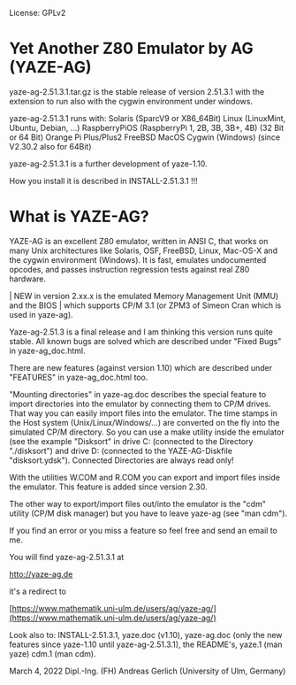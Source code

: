 License: GPLv2


Yet Another Z80 Emulator by AG (YAZE-AG)
========================================

yaze-ag-2.51.3.1.tar.gz is the stable release of version 2.51.3.1 with the
extension to run also with the cygwin environment under windows.

yaze-ag-2.51.3.1 runs with:	Solaris (SparcV9 or X86_64Bit)
				Linux (LinuxMint, Ubuntu, Debian, ...)
				RaspberryPiOS (RaspberryPi 1, 2B, 3B, 3B+, 4B)
				  (32 Bit or 64 Bit)
				Orange Pi Plus/Plus2
				FreeBSD
				MacOS
				Cygwin (Windows) (since V2.30.2 also for 64Bit)

yaze-ag-2.51.3.1 is a further development of yaze-1.10.

How you install it is described in INSTALL-2.51.3.1 !!!


What is YAZE-AG?
================

YAZE-AG is an excellent Z80 emulator, written in ANSI C, that works on many
Unix architectures like Solaris, OSF, FreeBSD, Linux, Mac-OS-X and the cygwin
environment (Windows). It is fast, emulates undocumented opcodes, and passes
instruction regression tests against real Z80 hardware.

| NEW in version 2.xx.x is the emulated Memory Management Unit (MMU) and the BIOS
| which supports CP/M 3.1 (or ZPM3 of Simeon Cran which is used in yaze-ag).

Yaze-ag-2.51.3 is a final release and I am thinking this version runs quite
stable. All known bugs are solved which are described under "Fixed Bugs" in
yaze-ag_doc.html.

There are new features (against version 1.10) which are described under
"FEATURES" in yaze-ag_doc.html too.

"Mounting directories" in yaze-ag.doc describes the special feature to import
directories into the emulator by connecting them to CP/M drives. That way
you can easily import files into the emulator. The time stamps in the Host
system (Unix/Linux/Windows/...) are converted on the fly into the simulated
CP/M directory. So you can use a make utility inside the emulator (see the
example "Disksort" in drive C: (connected to the Directory "./disksort") and
drive D: (connected to the YAZE-AG-Diskfile "disksort.ydsk"). Connected
Directories are always read only!

With the utilities W.COM and R.COM you can export and import files inside the
emulator. This feature is added since version 2.30.

The other way to export/import files out/into the emulator is the "cdm" utility
(CP/M disk manager) but you have to leave yaze-ag (see "man cdm").

If you find an error or you miss a feature so feel free and send an email
to me.

You will find yaze-ag-2.51.3.1 at

[htto://yaze-ag.de](http://yaze-ag.de)

it's a redirect to

[https://www.mathematik.uni-ulm.de/users/ag/yaze-ag/](https://www.mathematik.uni-ulm.de/users/ag/yaze-ag/)


Look also to:
	INSTALL-2.51.3.1,
	yaze.doc (v1.10),
	yaze-ag.doc (only the new features since yaze-1.10 until yaze-ag-2.51.3.1),
	the README's,
	yaze.1 (man yaze)
	cdm.1  (man cdm).

March 4, 2022
Dipl.-Ing. (FH) Andreas Gerlich
(University of Ulm, Germany)

